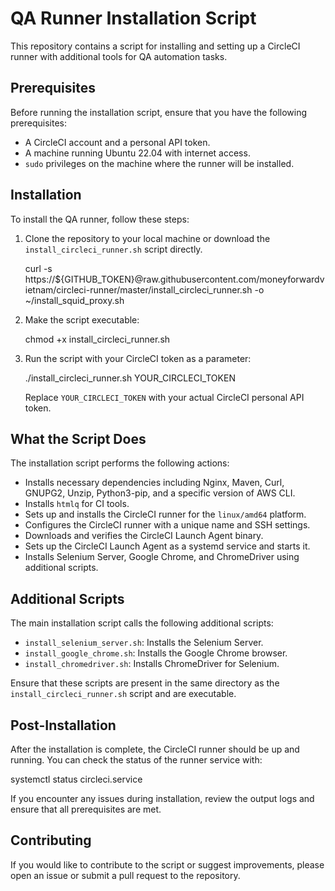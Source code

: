 # QA Runner Installation Script

This repository contains a script for installing and setting up a CircleCI runner with additional tools for QA automation tasks.

## Prerequisites

Before running the installation script, ensure that you have the following prerequisites:

- A CircleCI account and a personal API token.
- A machine running Ubuntu 22.04 with internet access.
- `sudo` privileges on the machine where the runner will be installed.

## Installation

To install the QA runner, follow these steps:

1. Clone the repository to your local machine or download the `install_circleci_runner.sh` script directly.

   curl -s https://${GITHUB_TOKEN}@raw.githubusercontent.com/moneyforwardvietnam/circleci-runner/master/install_circleci_runner.sh -o ~/install_squid_proxy.sh

3. Make the script executable:

   
   chmod +x install_circleci_runner.sh
   

4. Run the script with your CircleCI token as a parameter:

   
   ./install_circleci_runner.sh YOUR_CIRCLECI_TOKEN
   

   Replace `YOUR_CIRCLECI_TOKEN` with your actual CircleCI personal API token.

## What the Script Does

The installation script performs the following actions:

- Installs necessary dependencies including Nginx, Maven, Curl, GNUPG2, Unzip, Python3-pip, and a specific version of AWS CLI.
- Installs `htmlq` for CI tools.
- Sets up and installs the CircleCI runner for the `linux/amd64` platform.
- Configures the CircleCI runner with a unique name and SSH settings.
- Downloads and verifies the CircleCI Launch Agent binary.
- Sets up the CircleCI Launch Agent as a systemd service and starts it.
- Installs Selenium Server, Google Chrome, and ChromeDriver using additional scripts.

## Additional Scripts

The main installation script calls the following additional scripts:

- `install_selenium_server.sh`: Installs the Selenium Server.
- `install_google_chrome.sh`: Installs the Google Chrome browser.
- `install_chromedriver.sh`: Installs ChromeDriver for Selenium.

Ensure that these scripts are present in the same directory as the `install_circleci_runner.sh` script and are executable.

## Post-Installation

After the installation is complete, the CircleCI runner should be up and running. You can check the status of the runner service with:

systemctl status circleci.service

If you encounter any issues during installation, review the output logs and ensure that all prerequisites are met.

## Contributing

If you would like to contribute to the script or suggest improvements, please open an issue or submit a pull request to the repository.

